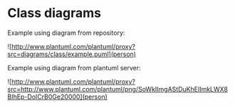 # Class diagrams

Example using diagram from repository:

![http://www.plantuml.com/plantuml/proxy?src=diagrams/class/example.puml](person)

Example using diagram from plantuml server:

![http://www.plantuml.com/plantuml/proxy?src=http://www.plantuml.com/plantuml/png/SoWkIImgAStDuKhEIImkLWX8BIhEp-DoICrB0Ge20000](person)


